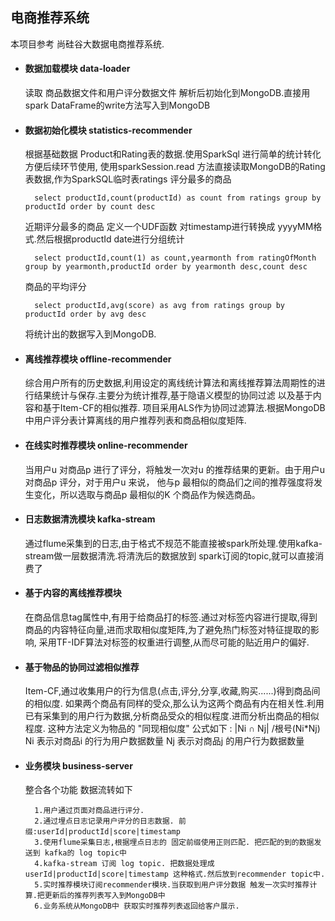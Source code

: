 ## 电商推荐系统
  本项目参考 尚硅谷大数据电商推荐系统.
* #### 数据加载模块 data-loader
    读取 商品数据文件和用户评分数据文件 解析后初始化到MongoDB.直接用spark DataFrame的write方法写入到MongoDB

* #### 数据初始化模块 statistics-recommender
    根据基础数据 Product和Rating表的数据.使用SparkSql 进行简单的统计转化方便后续环节使用,
    使用sparkSession.read 方法直接读取MongoDB的Rating表数据,作为SparkSQL临时表ratings
    评分最多的商品
      
        select productId,count(productId) as count from ratings group by productId order by count desc
        
    近期评分最多的商品 定义一个UDF函数 对timestamp进行转换成 yyyyMM格式.然后根据productId date进行分组统计
       
        select productId,count(1) as count,yearmonth from ratingOfMonth group by yearmonth,productId order by yearmonth desc,count desc
    
    商品的平均评分
     
        select productId,avg(score) as avg from ratings group by productId order by avg desc
    将统计出的数据写入到MongoDB.

* #### 离线推荐模块 offline-recommender
    综合用户所有的历史数据,利用设定的离线统计算法和离线推荐算法周期性的进行结果统计与保存.主要分为统计推荐,基于隐语义模型的协同过滤
以及基于内容和基于Item-CF的相似推荐.
    项目采用ALS作为协同过滤算法.根据MongoDB中用户评分表计算离线的用户推荐列表和商品相似度矩阵.
    

* #### 在线实时推荐模块 online-recommender
    当用户u 对商品p 进行了评分，将触发一次对u 的推荐结果的更新。由于用户u 对商品p 评分，对于用户u 来说，
他与p 最相似的商品们之间的推荐强度将发生变化，所以选取与商品p 最相似的K 个商品作为候选商品。

* #### 日志数据清洗模块 kafka-stream
    通过flume采集到的日志,由于格式不规范不能直接被spark所处理.使用kafka-stream做一层数据清洗.将清洗后的数据放到 spark订阅的topic,就可以直接消费了

* #### 基于内容的离线推荐模块
    在商品信息tag属性中,有用于给商品打的标签.通过对标签内容进行提取,得到商品的内容特征向量,进而求取相似度矩阵,为了避免热门标签对特征提取的影响,
    采用TF-IDF算法对标签的权重进行调整,从而尽可能的贴近用户的偏好.
    
* #### 基于物品的协同过滤相似推荐
    Item-CF,通过收集用户的行为信息(点击,评分,分享,收藏,购买......)得到商品间的相似度.
    如果两个商品有同样的受众,那么认为这两个商品有内在相关性.利用已有采集到的用户行为数据,分析商品受众的相似程度.进而分析出商品的相似程度.
    这种方法定义为物品的 "同现相似度"
    公式如下 : |Ni ∩ Nj| /根号(Ni*Nj) 
    Ni 表示对商品i 的行为用户数据数量
    Nj 表示对商品j 的用户行为数据数量
     

* #### 业务模块 business-server
    整合各个功能 数据流转如下
        
        1.用户通过页面对商品进行评分.
        2.通过埋点日志记录用户评分的日志数据. 前缀:userId|productId|score|timestamp
        3.使用flume采集日志,根据埋点日志的 固定前缀使用正则匹配. 把匹配的到的数据发送到 kafka的 log topic中
        4.kafka-stream 订阅 log topic. 把数据处理成 userId|productId|score|timestamp 这种格式.然后放到recommender topic中.
        5.实时推荐模块订阅recommender模块.当获取到用户评分数据 触发一次实时推荐计算.把更新后的推荐列表写入到MongoDB中
        6.业务系统从MongoDB中 获取实时推荐列表返回给客户展示.
        
        
       
         